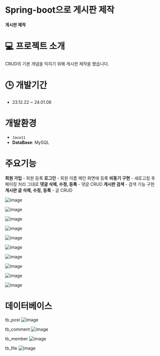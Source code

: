 # Spring-boot으로 게시판 제작

#### 게시판 제작

# 💻 프로젝트 소개
CRUD의 기본 개념을 익히기 위해 게시판 제작을 했습니다.

# 🕒 개발기간
* 23.12.22 ~ 24.01.08

# 개발환경
* `Java11`
* **DataBase**: MySQL

# 주요기능
**회원 가입** - 회원 등록
**로그인** - 회원 이름 메인 화면에 등록
**비동기 구현** - 새로고침 후 페이징 처리 그대로
**댓글 삭제, 수정, 등록** - 댓글 CRUD
**게시판 검색** - 검색 기능 구현
**게시판 글 삭제, 수정, 등록** - 글 CRUD

![image](https://github.com/Hyedding/Spring_boot-Board/assets/155518059/0115e5a2-0861-48b7-9835-c81e7df415cd)

![image](https://github.com/Hyedding/Spring_boot-Board/assets/155518059/ada9b726-fdce-40c9-90c9-059c9b810b6f)

![image](https://github.com/Hyedding/Spring_boot-Board/assets/155518059/e0a53941-8f92-4782-950e-7b780b0008d4)

![image](https://github.com/Hyedding/Spring_boot-Board/assets/155518059/8501e330-f96c-478a-b017-dbba703a0876)

![image](https://github.com/Hyedding/Spring_boot-Board/assets/155518059/982eef59-9fef-4100-88b6-936a4b67f8ac)

![image](https://github.com/Hyedding/Spring_boot-Board/assets/155518059/77d3022c-50b1-4881-9cba-4467efc04d08)

![image](https://github.com/Hyedding/Spring_boot-Board/assets/155518059/d0d102f4-1734-4931-a512-4d6862d9c501)

![image](https://github.com/Hyedding/Spring_boot-Board/assets/155518059/b6362019-75c7-4064-b71a-0d8b6f87820a)

![image](https://github.com/Hyedding/Spring_boot-Board/assets/155518059/fb288fa2-02f3-4aeb-916a-dc48e517a497)


![image](https://github.com/Hyedding/Spring_boot-Board/assets/155518059/8b2c3dbe-3be7-4df3-86a9-bc98b43f6f6c)



# 데이터베이스

tb_post
![image](https://github.com/Hyedding/Spring_boot-Board/assets/155518059/6c43aab7-fa69-4056-93af-07e48f68c60d)

tb_comment
![image](https://github.com/Hyedding/Spring_boot-Board/assets/155518059/bd8f6143-de09-4940-94bf-aebf3f41922f)

tb_member
![image](https://github.com/Hyedding/Spring_boot-Board/assets/155518059/70a3c1d1-b47a-497b-b1e7-2125b06a506c)

tb_file
![image](https://github.com/Hyedding/Spring_boot-Board/assets/155518059/fe617562-50c5-48b2-9379-b209dc927ef7)

